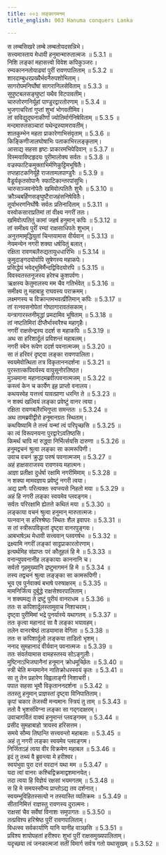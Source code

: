 ```yaml
---
title: ००३ लङ्कागमनम्
title_english: 003 Hanuma conquers Lanka

---
```

<div class="audioEmbed"  caption="श्रीराम-हरिसीताराममूर्ति-घनपाठिभ्यां वचनम्" src="https://archive.org/download/Ramayana-recitation-Sriram-harisItArAmamUrti-Ghanapaati-v2/Kanda_5/Kanda_5_SK-003-Hanuma_conquers_Lanka.mp3"></div>

  
स लम्बसिखरे लम्बे लम्बतोयदसन्निभे।  
सत्त्वमास्ताय मेधावी हनुमान्मारुतात्मजः ॥ 5.3.1 ॥   
निशि लङ्कां महासत्त्वो विवेश कपिकुञ्जरः।  
रम्यकाननतोयाढ्यां पुरीं रावणपालिताम् ॥ 5.3.2 ॥   
शारदाम्बुधरप्रख्यैर्भवनैरुपशोभिताम्।  
सागरोपमनिर्घोषां सागरानिलसेविताम् ॥ 5.3.3 ॥   
सुपुष्टबलसङ्घुष्टां यथैव विटपावतीम्।  
चारुतोरणनिर्यूहां पाण्डुरद्वारतोरणाम् ॥ 5.3.4 ॥   
भुजगाचरितां गुप्तां शुभां भोगवतीमिव।  
तां सविद्युद्घनाकीर्णां ज्योतिर्मार्गनिषेविताम् ॥ 5.3.5 ॥   
मन्दमारुतसञ्चारां यथेन्द्रस्यामरावतीम्।  
शातकुम्भेन महता प्राकारेणाभिसंवृताम् ॥ 5.3.6 ॥   
किङ्किणीजालघोषाभिः पताकाभिरलङ्कृताम्।  
आसाद्य सहसा हृष्टः प्राकारमभिपेदिवान् ॥ 5.3.7 ॥   
विस्मयाविष्टहृदयः पुरीमालोक्य सर्वतः ॥ 5.3.8 ॥   
वज्रस्फाटिकमुक्ताभिर्मणिकुट्टिमभूषितैः।  
तप्तहाटकनिर्यूहै राजतामलपाण्डुरैः ॥ 5.3.9 ॥   
वैडूर्यकृतसोपानैः स्फाटिकान्तरपांसुभिः।  
चारुसञ्जवनोपेतैः खमिवोत्पतितैः शुभैः ॥ 5.3.10 ॥   
क्रौञ्चबर्हिणसङ्घुष्टैराजहंसनिषेवितैः।  
तूर्याभरणनिर्घोषैः सर्वतः प्रतिनादिताम् ॥ 5.3.11 ॥   
वस्वोकसाराप्रतिमां तां वीक्ष्य नगरीं ततः।  
खमिवोत्पतितुं कामां जहर्ष हनुमान् कपिः ॥ 5.3.12 ॥   
तां समीक्ष्य पुरीं रम्यां राक्षसाधिपतेः शुभाम्।  
अनुत्तमामृद्धियुतां चिन्तयामास वीर्यवान् ॥ 5.3.13 ॥   
नेयमन्येन नगरी शक्या धर्षयितुं बलात्।  
रक्षिता रावणबलैरुद्यतायुधधारिभिः ॥ 5.3.14 ॥   
कुमुदाङ्गदयोर्वापि सुषेणस्य महाकपेः।  
प्रसिद्धेयं भवेद्भूमिर्मैन्दद्विविदयोरपि ॥ 5.3.15 ॥   
विवस्वतस्तनूजस्य हरेश्च कुशपर्वणः।  
ऋक्षस्य केतुमालस्य मम चैव गतिर्भवेत् ॥ 5.3.16 ॥   
समीक्ष्य तु महाबाहू राघवस्य पराक्रमम्।  
लक्ष्मणस्य च विक्रान्तमभवत्प्रीतिमान् कपिः ॥ 5.3.17 ॥   
तां रत्नवसनोपेतां गोष्ठागारावतंसकाम्।  
यन्त्रागारस्तनीमृद्धां प्रमदामिव भूषिताम् ॥ 5.3.18 ॥   
तां नष्टतिमिरां दीप्तैर्भास्वरैश्च महागृहैः।  
नगरीं राक्षसेन्द्रस्य ददर्श स महाकपिः ॥ 5.3.19 ॥   
अथ सा हरिशार्दूलं प्रविशन्तं महाबलम्।  
नगरी स्वेन रूपेण ददर्श पवनात्मजम् ॥ 5.3.20 ॥   
सा तं हरिवरं दृष्ट्वा लङ्का रावणपालिता।  
स्वयमेवोत्थिता तत्र विकृताननदर्शना ॥ 5.3.21 ॥   
पुरस्तात्कपिवर्यस्य वायुसूनोरतिष्ठत।  
मुञ्चमाना महानादमब्रवीत्पवनात्मजम् ॥ 5.3.22 ॥   
कस्त्वं केन च कार्येण इह़ प्राप्तो वनालय।  
कथयस्वेह यत्तत्त्वं यावत्प्राणा धरन्ति ते ॥ 5.3.23 ॥   
न शक्यं खल्वियं लङ्का प्रवेष्टुं वानर त्वया।  
रक्षिता रावणबलैरभिगुप्ता समन्ततः ॥ 5.3.24 ॥   
अथ तामब्रवीद्वीरो हनूमानग्रतः स्थिताम्।  
कथयिष्यामि ते तत्त्वं यन्मां त्वं परिपृच्छसि ॥ 5.3.25 ॥   
का त्वं विरूपनयना पुरद्वारेऽवतिष्ठसि।  
किमर्थं चापि मां रुद्ध्वा निर्भिर्त्सयसि दारुणा ॥ 5.3.26 ॥   
हनुमद्वचनं श्रुत्वा लङ्का सा कामरूपिणी।  
उवाच वचनं क्रुद्धा परुषं पवनात्मजम् ॥ 5.3.27 ॥   
अहं हाक्षसराजस्य रावणस्य महात्मनः।  
आज्ञा प्रतीक्षा दुर्धर्षा रक्षामि नगरीमिमाम् ॥ 5.3.28 ॥   
न शक्या मामवज्ञाय प्रवेष्टुं नगरी त्वया।  
अद्य प्राणैः परित्यक्तः स्वप्स्यसे निहतो मया ॥ 5.3.29 ॥   
अहं हि नगरी लङ्का स्वयमेव प्लवङ्गम।  
सर्वतः परिरक्षामि ह्येतत्ते कथितं मया ॥ 5.3.30 ॥   
लङ्काया वचनं श्रुत्वा हनुमान् मारुतात्मजः।  
यत्नवान् स हरिश्श्रेष्ठः स्थितः शैल इवापरः ॥ 5.3.31 ॥   
स तां स्त्रीरूपविकृतां दृष्ट्वा वानरपुङ्गवः।  
आबभाषेऽथ मेधावी सत्त्ववान् प्लवगर्षभः ॥ 5.3.32 ॥   
द्रक्ष्यामि नगरीं लङ्कां साट्टप्राकारतोरणाम्।  
इत्यर्थमिह संप्राप्तः परं कौतूहलं हि मे ॥ 5.3.33 ॥   
वनान्युपवनानीह लङ्कायाः काननानि च।  
सर्वतो गृहमुख्यानि द्रष्टुमागमनं हि मे ॥ 5.3.34 ॥   
तस्य तद्वचनं श्रुत्वा लङ्ङ्का सा कामरूपिणी।  
भूय एव पुर्नवाक्यं बभाषे परुषाक्षरम् ॥ 5.3.35 ॥   
मामनिर्जित्य दुर्बुद्धे राक्षसेश्वरपालिताम्।  
न शक्यमद्य ते द्रष्टुं पुरीयं वानराधम ॥ 5.3.36 ॥   
ततः स कपिशार्दूलस्तामुवाच निशाचराम्।  
दृष्ट्वा पुरीमिमां भद्रे पुनर्यास्ये यथागतम् ॥ 5.3.37 ॥   
ततः कृत्वा महानादं सा वै लङ्का भयावहम्।  
तलेन वानरश्रेष्ठं ताडयामास वेगिता ॥ 5.3.38 ॥   
ततः स कपिशार्दूलो लङ्कया ताडितो भृशम्।  
ननाद सुमहानादं वीर्यवान् पवनात्मजः ॥ 5.3.39 ॥   
ततः संवर्तयामास वामहस्तस्य सोऽङ्गुलीः।  
मुष्टिनाऽभिजघानैनां हनूमान् क्रोधमूर्च्छितः ॥ 5.3.40 ॥   
स्त्री चेति मन्यमानेन नातिक्रोधस्स्वयं कृतः ॥ 5.3.41 ॥   
सा तु तेन प्रहारेण विह्वलाङ्गी निशाचरी।  
पपात सहसा भूमौ विकृताननदर्शना ॥ 5.3.42 ॥   
ततस्तु हनुमान् प्राज्ञस्तां दृष्ट्वा विनिपातिताम्।  
कृपां चकार तेजस्वी मन्यमानः स्त्रियं तु ताम् ॥ 5.3.43 ॥   
ततो वै भृशसंविग्ना लङ्का सा गद्गदाक्षरम्।  
उवाचागर्वितं वाक्यं हनुमान्तं प्लवङ्गमम् ॥ 5.3.44 ॥   
प्रसीद सुमहाबाहो त्रायस्व हरिसत्तम।  
समये सौम्य तिष्ठन्ति सत्त्ववन्तो महाबलाः ॥ 5.3.45 ॥   
अहं तु नगरी लङ्का स्वयमेव प्लवङ्गम।  
निर्जिताऽहं त्वया वीर विक्रमेण महाबल ॥ 5.3.46 ॥   
इदं तु तथ्यं वै ब्रुवन्त्या मे हरीश्वर।  
स्वयंभुवा पुरा दत्तं वरदानं यथा मम ॥ 5.3.47 ॥   
यदा त्वां वानरः कश्चिद्विक्रमाद्वशमानयेत्।  
तदा त्वया हि विज्ञेयं रक्षसां भयमगतम् ॥ 5.3.48 ॥   
स हि मे समयस्सौम्य प्राप्तोऽद्य तव दर्शनात्।  
स्वयम्भूविहितस्सत्यो न तस्यास्ति व्यतिक्रमः ॥ 5.3.49 ॥   
सीतानिमित्तं राज्ञस्तु रावणस्य दुरात्मनः।  
राक्षसां चैव सर्वेषां विनाशः समुपागतः ॥ 5.3.50 ॥   
तत्प्रविश्य हरिश्रेष्ठ पुरीं रावणपालिताम्।  
विधत्स्व सर्वकार्याणि यानि यानीह वाञ्छसि ॥ 5.3.51 ॥   
प्रविश्य शापोपहतां हरीश्वरः शुभां पुरीं राक्षसमुख्यपालिताम्।  
यदृच्छया त्वं जनकात्मजां सतीं विमार्ग सर्वत्र गतो यथासुखम् ॥ 5.3.52 ॥   